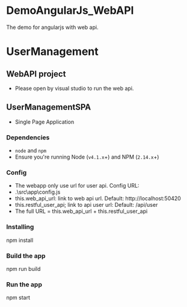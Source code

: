# DemoAngularJs_WebAPI
The demo for angularjs with web api.

# UserManagement 
## WebAPI project

* Please open by visual studio to run the web api.


## UserManagementSPA

* Single Page Application

### Dependencies

* `node` and `npm`
* Ensure you're running Node (`v4.1.x`+) and NPM (`2.14.x`+)

### Config

* The webapp only use url for user api. Config URL:
* .\src\app\config.js
* this.web_api_url: link to web api url. Default: http://localhost:50420
* this.restful_user_api; link to api user url: Default: /api/user
* The full URL =  this.web_api_url + this.restful_user_api


### Installing
npm install 

### Build the app
npm run build

### Run the app
npm start


